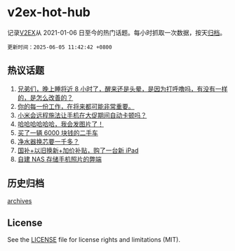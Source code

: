 # v2ex-hot-hub

 记录[V2EX](https://www.v2ex.com/)从 2021-01-06 日至今的热门话题。每小时抓取一次数据，按天[归档](archives)。

`更新时间：2025-06-05 11:42:42 +0800`

## 热议话题

1. [兄弟们，晚上睡将近 8 小时了，醒来还是头晕，是因为打呼噜吗，有没有一样的，是怎么改善的？](https://www.v2ex.com/t/1136430)
1. [你的每一份工作，在将来都可能非常重要。](https://www.v2ex.com/t/1136350)
1. [小米会远程施法让手机在大促期间自动卡顿吗？](https://www.v2ex.com/t/1136290)
1. [哈哈哈哈哈哈，我会发图片了！](https://www.v2ex.com/t/1136498)
1. [买了一辆 6000 块钱的二手车](https://www.v2ex.com/t/1136307)
1. [净水器换芯要一千多？](https://www.v2ex.com/t/1136476)
1. [国补+以旧换新+加价补贴，购了一台新 iPad](https://www.v2ex.com/t/1136285)
1. [自建 NAS 存储手机照片的弊端](https://www.v2ex.com/t/1136293)

## 历史归档

[archives](archives)

## License

See the [LICENSE](LICENSE) file for license rights and limitations (MIT).
